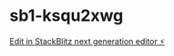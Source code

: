 # sb1-ksqu2xwg

[Edit in StackBlitz next generation editor ⚡️](https://stackblitz.com/~/github.com/CraigRichards/sb1-ksqu2xwg)